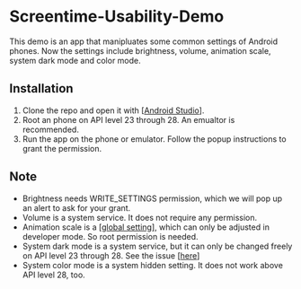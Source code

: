 # Screentime-Usability-Demo
This demo is an app that manipluates some common settings of Android phones. Now the settings include brightness, volume, animation scale, system dark mode and color mode.

## Installation
1. Clone the repo and open it with [[Android Studio](https://developer.android.com/studio)].
2. Root an phone on API level 23 through 28. An emualtor is recommended.
3. Run the app on the phone or emulator. Follow the popup instructions to grant the permission.

## Note
- Brightness needs WRITE_SETTINGS permission, which we will pop up an alert to ask for your grant.
- Volume is a system service. It does not require any permission.
- Animation scale is a [[global setting](https://developer.android.com/reference/android/provider/Settings.Global)], which can only be adjusted in developer mode. So root permission is needed.
- System dark mode is a system service, but it can only be changed freely on API level 23 through 28. See the issue [[here](https://issuetracker.google.com/issues/173628055?pli=1)]
- System color mode is a system hidden setting. It does not work above API level 28, too.
